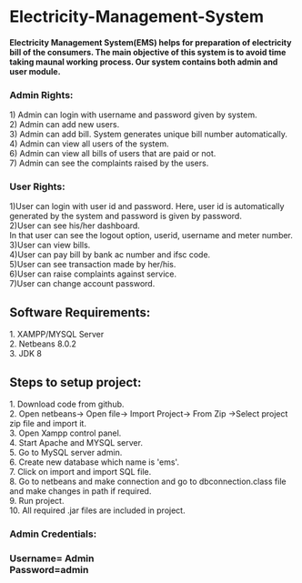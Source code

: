 # Electricity-Management-System

<h4>Electricity Management System(EMS) helps for preparation of electricity bill of the consumers. The main objective of this system is to avoid time taking maunal working process.
Our system contains both admin and user module.</h4>

<h3>Admin Rights:</h3>
1) Admin can login with username and password given by system.</br>
2) Admin can add new users.</br>
3) Admin can add bill. System generates unique bill number automatically.</br>
4) Admin can view all users of the system.</br>
6) Admin can view all bills of users that are paid or not.</br>
7) Admin can see the complaints raised by the users.</br>

<h3>User Rights:</h3>
1)User can login with user id and password. Here, user id is automatically generated by the system and password is given by password.</br>
2)User can see his/her dashboard.</br>
  In that user can see the logout option, userid, username and meter number.</br>
3)User can view bills.</br>
4)User can pay bill by bank ac number and ifsc code.</br>
5)User can see transaction made by her/his.</br>
6)User can raise complaints against service.</br>
7)User can change account password.</br>

<h2>Software Requirements:</h2>
1. XAMPP/MYSQL Server</br>
2. Netbeans 8.0.2</br>
3. JDK 8</br>

<h2>Steps to setup project:</h2>
1. Download code from github.</br>
2. Open netbeans-> Open file-> Import Project-> From Zip ->Select project zip file and import it.</br>
3. Open Xampp control panel.</br>
4. Start Apache and MYSQL server.</br>
5. Go to MySQL server admin.</br>
6. Create new database which name is 'ems'.</br>
7. Click on import and import SQL file.</br>
8. Go to netbeans and make connection and go to dbconnection.class file and make changes in path if required.</br>
9. Run project.</br>
10. All required .jar files are included in project.</br>

<h3>Admin Credentials:<h3/>
Username= Admin</br>
Password=admin</br>




